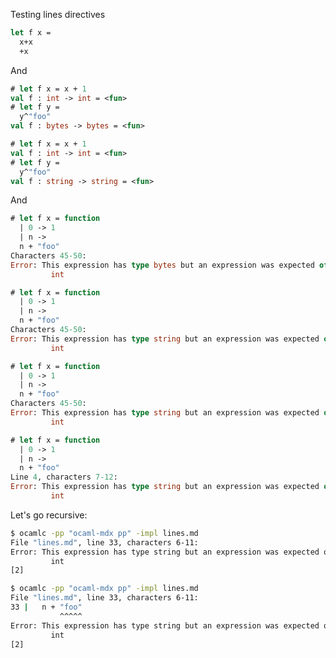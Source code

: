 Testing lines directives

```ocaml
let f x =
  x+x
  +x
```

And

```ocaml version=4.02
# let f x = x + 1
val f : int -> int = <fun>
# let f y =
  y^"foo"
val f : bytes -> bytes = <fun>
```

```ocaml version>=4.06
# let f x = x + 1
val f : int -> int = <fun>
# let f y =
  y^"foo"
val f : string -> string = <fun>
```

And

```ocaml version=4.02
# let f x = function
  | 0 -> 1
  | n ->
  n + "foo"
Characters 45-50:
Error: This expression has type bytes but an expression was expected of type
         int
```

```ocaml version=4.06
# let f x = function
  | 0 -> 1
  | n ->
  n + "foo"
Characters 45-50:
Error: This expression has type string but an expression was expected of type
         int
```

```ocaml version=4.07
# let f x = function
  | 0 -> 1
  | n ->
  n + "foo"
Characters 45-50:
Error: This expression has type string but an expression was expected of type
         int
```

```ocaml version>=4.08
# let f x = function
  | 0 -> 1
  | n ->
  n + "foo"
Line 4, characters 7-12:
Error: This expression has type string but an expression was expected of type
         int
```

Let's go recursive:

```sh version<4.08
$ ocamlc -pp "ocaml-mdx pp" -impl lines.md
File "lines.md", line 33, characters 6-11:
Error: This expression has type string but an expression was expected of type
         int
[2]
```

```sh version>=4.08
$ ocamlc -pp "ocaml-mdx pp" -impl lines.md
File "lines.md", line 33, characters 6-11:
33 |   n + "foo"
           ^^^^^
Error: This expression has type string but an expression was expected of type
         int
[2]
```
